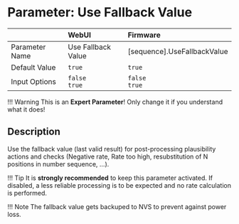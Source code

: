 # Parameter: Use Fallback Value

|                   | WebUI               | Firmware
|:---               |:---                 |:----
| Parameter Name    | Use Fallback Value  | [sequence].UseFallbackValue
| Default Value     | `true`              | `true`
| Input Options     | `false`<br>`true`   | `false`<br>`true` 


!!! Warning
    This is an **Expert Parameter**! Only change it if you understand what it does!


## Description

Use the fallback value (last valid result) for post-processing plausibility actions and 
checks (Negative rate, Rate too high, resubstitution of N positions in number sequence, ...).

!!! Tip
    It is **strongly recommended** to keep this parameter activated. If disabled, a less reliable 
    processing is to be expected and no rate calculation is performed.

!!! Note
    The fallback value gets backuped to NVS to prevent against power loss.

